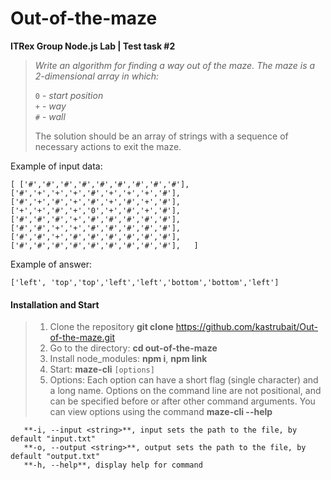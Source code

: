 # Out-of-the-maze
**ITRex Group Node.js Lab | Test task #2**

> *Write an algorithm for finding a way out of the maze. The maze is a 2-dimensional array in which:*
> 
> `0` - *start position*    
> `+` - *way*    
> `#` - *wall*
> 
> The solution should be an array of strings with a sequence of necessary actions to exit the maze.

Example of input data:

``[
 ['#','#','#','#','#','#','#','#','#'],   
 ['#','+','+','+','#','+','+','+','#'],        
 ['#','+','#','+','#','+','#','+','#'],       
 ['+','+','#','+','0','+','#','+','#'],       
 ['#','#','#','+','#','#','#','#','#'],     
 ['#','#','+','+','#','#','#','#','#'],       
 ['#','#','+','#','#','#','#','#','#'],       
 ['#','#','#','#','#','#','#','#','#'],  
 ]``

Example of answer: 

``['left', 'top','top','left','left','bottom','bottom','left']``

#### Installation and Start
>1. Clone the repository
    **git clone** https://github.com/kastrubait/Out-of-the-maze.git
>2. Go to the directory:
    **cd out-of-the-maze**
>3. Install node_modules:
   **npm i**,  **npm link**
>4. Start:
    **maze-cli** `[options]`
>5. Options:
    Each option can have a short flag (single character) and a long name. Options on the command line are not positional, and can be specified before or after other command arguments. You can view options using the command  **maze-cli  --help**

       **-i, --input <string>**, input sets the path to the file, by default "input.txt"  
       **-o, --output <string>**, output sets the path to the file, by default "output.txt"  
       **-h, --help**, display help for command

